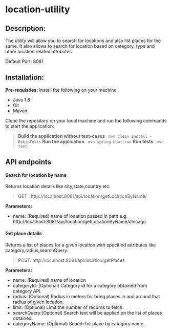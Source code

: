 # location-utility

## Description:
The utility will allow you to search for locations and also list places for the same. It also allows to search for location based on category, type and other location related attributes.

Default Port: 8081

## Installation:

**Pre-requisites:**
Install the following on your machine
- Java 1.8
- Git
- Maven

Clone the repository on your local machine and run the following commands to start the application:

> **Build the application without test-cases**
``` mvn clean install -DskipTests```
> **Run the application**
``` mvn spring-boot:run```
> **Run tests**
``` mvn test```


## API endpoints

#### Search for location by name
Returns location details like city,state,country etc.
> GET : http://localhost:8081/api/location/getLocationByName/

**Parameters:**
- name: (Required) name of location passed in path
e.g. http://localhost:8081/api/location/getLocationByName/chicago

#### Get place details
Returns a list of places for a given location with specified attributes like category,radius,searchQuery.
> POST: http://localhost:8081/api/location/getPlaces

**Parameters:**
- name: (Required) name of location
- categoryId: (Optional) Category  id for a category obtained from category API.
- radius: (Optional) Radius in meters for bring places in and around that radius of given location.
- limit: (Optional) Limit the number of records to fetch.
- searchQuery:(Optional) Search text will be applied on the list of places obtained.
- categoryName: (Optional) Search for place by category name.


